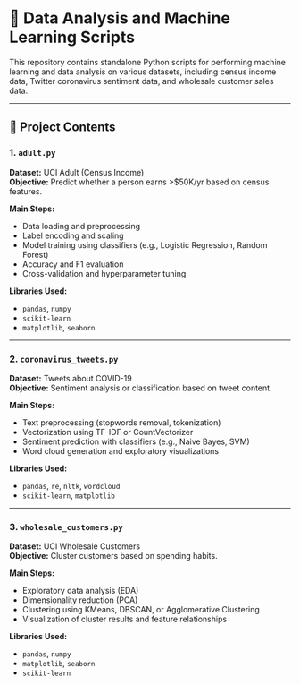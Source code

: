 # 🧠 Data Analysis and Machine Learning Scripts

This repository contains standalone Python scripts for performing machine learning and data analysis on various datasets, including census income data, Twitter coronavirus sentiment data, and wholesale customer sales data.

---

## 📁 Project Contents

### 1. `adult.py`

**Dataset:** UCI Adult (Census Income)  
**Objective:** Predict whether a person earns >$50K/yr based on census features.

**Main Steps:**
- Data loading and preprocessing
- Label encoding and scaling
- Model training using classifiers (e.g., Logistic Regression, Random Forest)
- Accuracy and F1 evaluation
- Cross-validation and hyperparameter tuning

**Libraries Used:**
- `pandas`, `numpy`
- `scikit-learn`
- `matplotlib`, `seaborn`

---

### 2. `coronavirus_tweets.py`

**Dataset:** Tweets about COVID-19  
**Objective:** Sentiment analysis or classification based on tweet content.

**Main Steps:**
- Text preprocessing (stopwords removal, tokenization)
- Vectorization using TF-IDF or CountVectorizer
- Sentiment prediction with classifiers (e.g., Naive Bayes, SVM)
- Word cloud generation and exploratory visualizations

**Libraries Used:**
- `pandas`, `re`, `nltk`, `wordcloud`
- `scikit-learn`, `matplotlib`

---

### 3. `wholesale_customers.py`

**Dataset:** UCI Wholesale Customers  
**Objective:** Cluster customers based on spending habits.

**Main Steps:**
- Exploratory data analysis (EDA)
- Dimensionality reduction (PCA)
- Clustering using KMeans, DBSCAN, or Agglomerative Clustering
- Visualization of cluster results and feature relationships

**Libraries Used:**
- `pandas`, `numpy`
- `matplotlib`, `seaborn`
- `scikit-learn`


